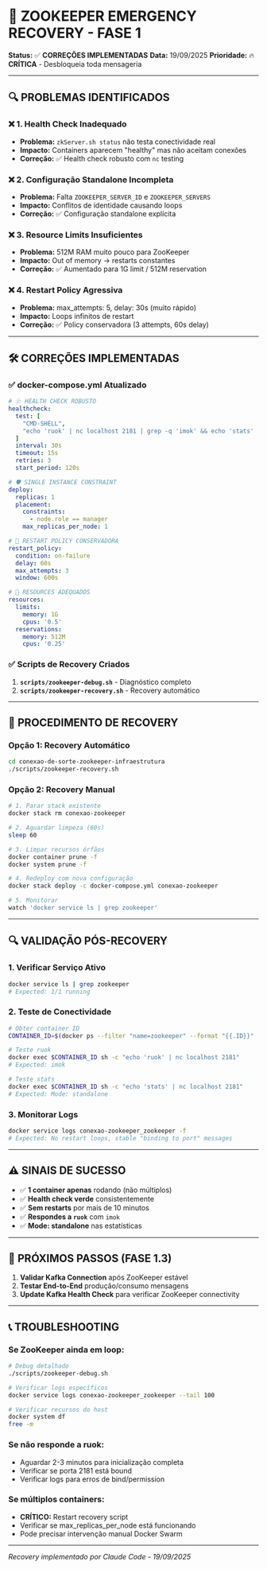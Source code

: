 # 🚨 ZOOKEEPER EMERGENCY RECOVERY - FASE 1

**Status:** ✅ **CORREÇÕES IMPLEMENTADAS**
**Data:** 19/09/2025
**Prioridade:** 🔥 **CRÍTICA** - Desbloqueia toda mensageria

---

## 🔍 PROBLEMAS IDENTIFICADOS

### ❌ **1. Health Check Inadequado**
- **Problema:** `zkServer.sh status` não testa conectividade real
- **Impacto:** Containers aparecem "healthy" mas não aceitam conexões
- **Correção:** ✅ Health check robusto com `nc` testing

### ❌ **2. Configuração Standalone Incompleta**
- **Problema:** Falta `ZOOKEEPER_SERVER_ID` e `ZOOKEEPER_SERVERS`
- **Impacto:** Conflitos de identidade causando loops
- **Correção:** ✅ Configuração standalone explícita

### ❌ **3. Resource Limits Insuficientes**
- **Problema:** 512M RAM muito pouco para ZooKeeper
- **Impacto:** Out of memory → restarts constantes
- **Correção:** ✅ Aumentado para 1G limit / 512M reservation

### ❌ **4. Restart Policy Agressiva**
- **Problema:** max_attempts: 5, delay: 30s (muito rápido)
- **Impacto:** Loops infinitos de restart
- **Correção:** ✅ Policy conservadora (3 attempts, 60s delay)

---

## 🛠️ CORREÇÕES IMPLEMENTADAS

### ✅ **docker-compose.yml Atualizado**

```yaml
# 🩺 HEALTH CHECK ROBUSTO
healthcheck:
  test: [
    "CMD-SHELL",
    "echo 'ruok' | nc localhost 2181 | grep -q 'imok' && echo 'stats' | nc localhost 2181 | grep -q 'Mode:'"
  ]
  interval: 30s
  timeout: 15s
  retries: 3
  start_period: 120s

# 🛡️ SINGLE INSTANCE CONSTRAINT
deploy:
  replicas: 1
  placement:
    constraints:
      - node.role == manager
    max_replicas_per_node: 1

# 🔧 RESTART POLICY CONSERVADORA
restart_policy:
  condition: on-failure
  delay: 60s
  max_attempts: 3
  window: 600s

# 🚀 RESOURCES ADEQUADOS
resources:
  limits:
    memory: 1G
    cpus: '0.5'
  reservations:
    memory: 512M
    cpus: '0.25'
```

### ✅ **Scripts de Recovery Criados**

1. **`scripts/zookeeper-debug.sh`** - Diagnóstico completo
2. **`scripts/zookeeper-recovery.sh`** - Recovery automático

---

## 🚀 PROCEDIMENTO DE RECOVERY

### **Opção 1: Recovery Automático**
```bash
cd conexao-de-sorte-zookeeper-infraestrutura
./scripts/zookeeper-recovery.sh
```

### **Opção 2: Recovery Manual**
```bash
# 1. Parar stack existente
docker stack rm conexao-zookeeper

# 2. Aguardar limpeza (60s)
sleep 60

# 3. Limpar recursos órfãos
docker container prune -f
docker system prune -f

# 4. Redeploy com nova configuração
docker stack deploy -c docker-compose.yml conexao-zookeeper

# 5. Monitorar
watch 'docker service ls | grep zookeeper'
```

---

## 🔍 VALIDAÇÃO PÓS-RECOVERY

### **1. Verificar Serviço Ativo**
```bash
docker service ls | grep zookeeper
# Expected: 1/1 running
```

### **2. Teste de Conectividade**
```bash
# Obter container ID
CONTAINER_ID=$(docker ps --filter "name=zookeeper" --format "{{.ID}}" | head -1)

# Teste ruok
docker exec $CONTAINER_ID sh -c "echo 'ruok' | nc localhost 2181"
# Expected: imok

# Teste stats
docker exec $CONTAINER_ID sh -c "echo 'stats' | nc localhost 2181"
# Expected: Mode: standalone
```

### **3. Monitorar Logs**
```bash
docker service logs conexao-zookeeper_zookeeper -f
# Expected: No restart loops, stable "binding to port" messages
```

---

## ⚠️ SINAIS DE SUCESSO

- ✅ **1 container apenas** rodando (não múltiplos)
- ✅ **Health check verde** consistentemente
- ✅ **Sem restarts** por mais de 10 minutos
- ✅ **Respondes a `ruok`** com `imok`
- ✅ **Mode: standalone** nas estatísticas

---

## 🔄 PRÓXIMOS PASSOS (FASE 1.3)

1. **Validar Kafka Connection** após ZooKeeper estável
2. **Testar End-to-End** produção/consumo mensagens
3. **Update Kafka Health Check** para verificar ZooKeeper connectivity

---

## 📞 TROUBLESHOOTING

### **Se ZooKeeper ainda em loop:**
```bash
# Debug detalhado
./scripts/zookeeper-debug.sh

# Verificar logs específicos
docker service logs conexao-zookeeper_zookeeper --tail 100

# Verificar recursos do host
docker system df
free -m
```

### **Se não responde a ruok:**
- Aguardar 2-3 minutos para inicialização completa
- Verificar se porta 2181 está bound
- Verificar logs para erros de bind/permission

### **Se múltiplos containers:**
- **CRÍTICO:** Restart recovery script
- Verificar se max_replicas_per_node está funcionando
- Pode precisar intervenção manual Docker Swarm

---

*Recovery implementado por Claude Code - 19/09/2025*